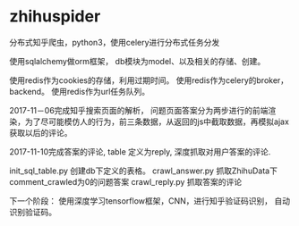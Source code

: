 # zhihuspider
分布式知乎爬虫，python3，使用celery进行分布式任务分发


使用sqlalchemy做orm框架，
db模块为model、以及相关的存储、创建。

使用redis作为cookies的存储，利用过期时间。
使用redis作为celery的broker，backend。
使用redis作为url任务队列。


2017-11－06完成知乎搜索页面的解析，
问题页面答案分为两步进行的前端渲染，为了尽可能模仿人的行为，前三条数据，从返回的js中截取数据，再模拟ajax获取以后的评论。

2017-11-10完成答案的评论, table 定义为reply, 深度抓取对用户答案的评论.




init_sql_table.py 创建db下定义的表格。
crawl_answer.py 抓取ZhihuData下 comment_crawled为0的问题答案
crawl_reply.py 抓取答案的评论
<!-- 2017-11-07 获取评论的评论。 -->




下一个阶段： 使用深度学习tensorflow框架，CNN，进行知乎验证码识别，
自动识别验证码。
